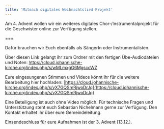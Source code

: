 ```yaml
---
title: 'Mitmach digitales Weihnachtslied Projekt'
---
```


Am 4. Advent wollen wir ein weiteres digitales Chor-/Instrumentalprojekt für die Geschwister online zur Verfügung stellen. 

===

Dafür brauchen wir Euch ebenfalls als SängerIn oder Instrumentalisten. 

Über diesen Link gelangt ihr zum Ordner mit den fertigen Übe-Audiodateien und Noten: 
[https://cloud.johannische-kirche.org/index.php/s/wMLmxgG6MgsccWZ  ](https://cloud.johannische-kirche.org/index.php/s/wMLmxgG6MgsccWZ  )


Eure eingesungenen Stimmen und Videos könnt ihr für die weitere Bearbeitung hier hochladen: 
[https://cloud.johannische-kirche.org/index.php/s/yX7GQSmRjwoDrJq](https://cloud.johannische-kirche.org/index.php/s/yX7GQSmRjwoDrJq)  

Eine Beteiligung ist auch ohne Video möglich.
Für technische Fragen und Unterstützung steht euch Sebastian Nichelmann gerne zur Verfügung. Den Kontakt erhaltet ihr über eure Gemeindeleitung.

Einsendeschluss für eure Aufnahmen ist der 3. Advent (13.12.).
